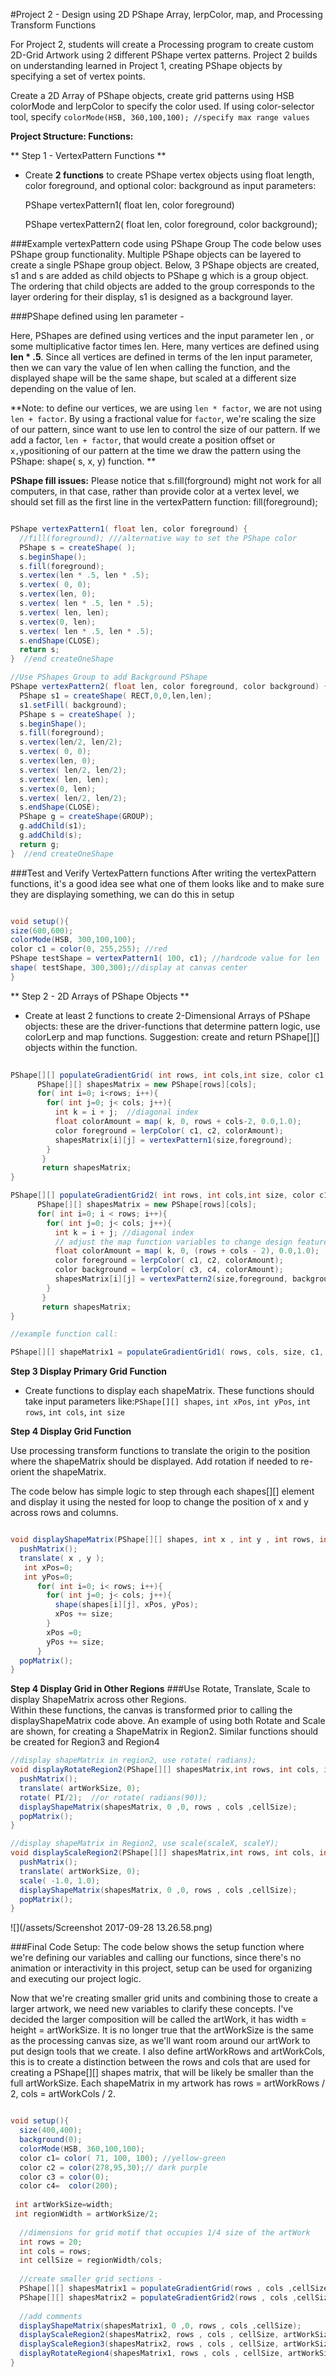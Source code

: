 #Project 2 - Design using 2D PShape Array, lerpColor, map, and Processing Transform Functions

For Project 2, students will create a Processing program to create custom 2D-Grid Artwork using 2 different PShape vertex patterns.  Project 2 builds on understanding learned in Project 1, creating PShape objects by specifying a set of vertex points.

Create a 2D Array of PShape objects,  create grid patterns using HSB colorMode and lerpColor to specify the color used.  If using color-selector tool, specify `colorMode(HSB, 360,100,100); //specify max range values` 

**Project Structure: Functions:**

** Step 1 - VertexPattern Functions **   
- Create **2 functions** to create PShape vertex objects using float length, color foreground, and optional color: background as input parameters:

    PShape vertexPattern1( float len, color foreground)
    
    PShape vertexPattern2( float len, color foreground, color background);
   
    
###Example vertexPattern code using PShape Group 
The code below uses PShape group functionality.  Multiple PShape objects can be layered to create a single PShape group object.  Below, 3 PShape objects are created, s1 and s are added as child objects to PShape g which is a group object.  The ordering that child objects are added to the group corresponds to the layer ordering for their display, s1 is designed as a background layer.

###PShape defined using len parameter - 

Here, PShapes are defined using vertices and the input parameter len , or some multiplicative factor times len.  Here, many vertices are defined using **len * .5**.  Since all vertices are defined in terms of the len input parameter, then we can vary the value of len when calling the function, and the displayed shape will be the same shape, but scaled at a different size depending on the value of len.

**Note: to define our vertices, we are using `len * factor`, we are not using `len + factor`.  By using a fractional value for `factor`, we're scaling the size of our pattern, since want to use len to control the size of our pattern.  If we add a factor, `len + factor`, that would create a position offset or `x,y`positioning of our pattern at the time we draw the pattern using the PShape: shape( s, x, y) function. **  

**PShape fill issues:** Please notice that s.fill(forground) might not work for all computers, in that case, rather than provide color at a vertex level, we should set fill as the first line in the vertexPattern function:  fill(foreground);
 
```java

PShape vertexPattern1( float len, color foreground) {
  //fill(foreground); ///alternative way to set the PShape color
  PShape s = createShape( );
  s.beginShape();
  s.fill(foreground);
  s.vertex(len * .5, len * .5);
  s.vertex( 0, 0);
  s.vertex(len, 0);
  s.vertex( len * .5, len * .5);
  s.vertex( len, len);
  s.vertex(0, len);
  s.vertex( len * .5, len * .5);
  s.endShape(CLOSE);
  return s;
}  //end createOneShape

//Use PShapes Group to add Background PShape
PShape vertexPattern2( float len, color foreground, color background) {
  PShape s1 = createShape( RECT,0,0,len,len);
  s1.setFill( background);
  PShape s = createShape( );
  s.beginShape();
  s.fill(foreground);
  s.vertex(len/2, len/2);
  s.vertex( 0, 0);
  s.vertex(len, 0);
  s.vertex( len/2, len/2);
  s.vertex( len, len);
  s.vertex(0, len);
  s.vertex( len/2, len/2);
  s.endShape(CLOSE);
  PShape g = createShape(GROUP);
  g.addChild(s1);
  g.addChild(s);
  return g;
}  //end createOneShape

```
###Test and Verify VertexPattern functions
After writing the vertexPattern functions, it's a good idea see what one of them looks like and to make sure they are displaying something, we can do this in setup

```java

void setup(){
size(600,600);
colorMode(HSB, 300,100,100);
color c1 = color(0, 255,255); //red
PShape testShape = vertexPattern1( 100, c1); //hardcode value for len
shape( testShape, 300,300);//display at canvas center
}

 ```
 
** Step 2 - 2D Arrays of PShape Objects **     
 - Create at least 2 functions to create 2-Dimensional Arrays of PShape objects: these are the driver-functions that determine pattern logic, use colorLerp and map functions.  Suggestion: create and return PShape[][] objects within the function.


```java
   
PShape[][] populateGradientGrid( int rows, int cols,int size, color c1, color c2 ){
      PShape[][] shapesMatrix = new PShape[rows][cols];
      for( int i=0; i<rows; i++){
        for( int j=0; j< cols; j++){
          int k = i + j;  //diagonal index
          float colorAmount = map( k, 0, rows + cols-2, 0.0,1.0);
          color foreground = lerpColor( c1, c2, colorAmount);
          shapesMatrix[i][j] = vertexPattern1(size,foreground); 
        }
       }
       return shapesMatrix;
}

PShape[][] populateGradientGrid2( int rows, int cols,int size, color c1, color c2, color c3, color c4 ){
      PShape[][] shapesMatrix = new PShape[rows][cols];
      for( int i=0; i < rows; i++){
        for( int j=0; j< cols; j++){
          int k = i + j; //diagonal index
          // adjust the map function variables to change design features
          float colorAmount = map( k, 0, (rows + cols - 2), 0.0,1.0);
          color foreground = lerpColor( c1, c2, colorAmount);
          color background = lerpColor( c3, c4, colorAmount);
          shapesMatrix[i][j] = vertexPattern2(size,foreground, background ); 
        }
       }
       return shapesMatrix;
}

//example function call:

PShape[][] shapeMatrix1 = populateGradientGrid1( rows, cols, size, c1, c2);

```

**Step 3 Display Primary Grid Function**
- Create functions to display each shapeMatrix.  These functions should take input parameters like:`PShape[][] shapes`, `int xPos`, `int yPos`, `int rows`, `int cols`, `int size`

**Step 4 Display Grid Function**

Use processing transform functions to translate the origin to the position where the shapeMatrix should be displayed.  Add rotation if needed to re-orient the shapeMatrix.  

The code below has simple logic to step through each shapes[][] element and display it using the nested for loop to change the position of x and y across rows and columns.

```java

void displayShapeMatrix(PShape[][] shapes, int x , int y , int rows, int cols, int size){
  pushMatrix();
  translate( x , y );
   int xPos=0;
   int yPos=0;
      for( int i=0; i< rows; i++){
        for( int j=0; j< cols; j++){
          shape(shapes[i][j], xPos, yPos);
          xPos += size;
        }  
        xPos =0;
        yPos += size;
      }
  popMatrix();
}

```

**Step 4 Display Grid in Other Regions**
###Use Rotate, Translate, Scale to display ShapeMatrix across other Regions.  
Within these functions, the canvas is transformed prior to calling the displayShapeMatrix code above. An example of using both Rotate and Scale are shown, for creating a ShapeMatrix in Region2.  Similar functions should be created for Region3 and Region4


```java
//display shapeMatrix in region2, use rotate( radians);
void displayRotateRegion2(PShape[][] shapesMatrix,int rows, int cols, int cellSize, int artWorkSize){
  pushMatrix();
  translate( artWorkSize, 0);
  rotate( PI/2);  //or rotate( radians(90));
  displayShapeMatrix(shapesMatrix, 0 ,0, rows , cols ,cellSize);
  popMatrix();
}

//display shapeMatrix in Region2, use scale(scaleX, scaleY);
void displayScaleRegion2(PShape[][] shapesMatrix,int rows, int cols, int cellSize, int artWorkSize){
  pushMatrix();
  translate( artWorkSize, 0);
  scale( -1.0, 1.0);
  displayShapeMatrix(shapesMatrix, 0 ,0, rows , cols ,cellSize);
  popMatrix();
}

```

![](/assets/Screenshot 2017-09-28 13.26.58.png)

###Final Code Setup:
The code below shows the setup function where we're defining our variables and calling our functions, since there's no animation or interactivity in this project, setup can be used for organizing and executing our project logic.  

Now that we're creating smaller grid units and combining those to create a larger artwork, we need new variables to clarify these concepts.  I've decided the larger composition will be called the artWork, it has width = height = artWorkSize.  It is no longer true that the artWorkSize is the same as the processing canvas size, as we'll want room around our artWork to put design tools that we create.  I also define artWorkRows and artWorkCols, this is to create a distinction between the rows and cols that are used for creating a PShape[][] shapes matrix, that will be likely be smaller than the full artWorkSize.  Each shapeMatrix in my  artwork has rows = artWorkRows / 2, cols = artWorkCols / 2.

```java

void setup(){
  size(400,400);
  background(0);
  colorMode(HSB, 360,100,100);
  color c1= color( 71, 100, 100); //yellow-green
  color c2 = color(278,95,30);// dark purple
  color c3 = color(0);
  color c4=  color(200);
  
 int artWorkSize=width;
 int regionWidth = artWorkSize/2;
  
  //dimensions for grid motif that occupies 1/4 size of the artWork 
  int rows = 20;
  int cols = rows;
  int cellSize = regionWidth/cols;
    
  //create smaller grid sections - 
  PShape[][] shapesMatrix1 = populateGradientGrid(rows , cols ,cellSize, c1, c2  );
  PShape[][] shapesMatrix2 = populateGradientGrid2(rows , cols ,cellSize, c1, c2, c3, c4   );
  
  //add comments
  displayShapeMatrix(shapesMatrix1, 0 ,0, rows , cols ,cellSize);
  displayScaleRegion2(shapesMatrix2, rows , cols , cellSize, artWorkSize);
  displayScaleRegion3(shapesMatrix2, rows , cols , cellSize, artWorkSize);
  displayRotateRegion4(shapesMatrix1, rows , cols , cellSize, artWorkSize);
} 

```




